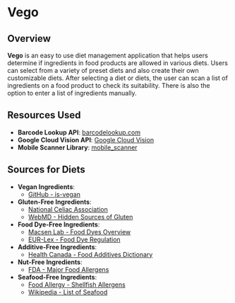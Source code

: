 # Vego

## Overview

**Vego** is an easy to use diet management application that helps users determine if ingredients in food products are allowed in various diets. Users can select from a variety of preset diets and also create their own customizable diets. After selecting a diet or diets, the user can scan a list of ingredients on a food product to check its suitability. There is also the option to enter a list of ingredients manually. 

## Resources Used

- **Barcode Lookup API**: [barcodelookup.com](https://barcodelookup.com)
- **Google Cloud Vision API**: [Google Cloud Vision](https://cloud.google.com/vision)
- **Mobile Scanner Library**: [mobile_scanner](https://github.com/juliansteenbakker/mobile_scanner)

## Sources for Diets

- **Vegan Ingredients**: 
  - [GitHub - is-vegan](https://github.com/hmontazeri/is-vegan)
- **Gluten-Free Ingredients**:
  - [National Celiac Association](https://nationalceliac.org/ingredients-people-question/)
  - [WebMD - Hidden Sources of Gluten](https://www.webmd.com/diet/features/hidden-sources-of-gluten)
- **Food Dye-Free Ingredients**:
  - [Macsen Lab - Food Dyes Overview](https://www.macsenlab.com/blog/food-dyes-an-overview/)
  - [EUR-Lex - Food Dye Regulation](https://eur-lex.europa.eu/legal-content/EN/TXT/?uri=CELEX%3A02008R1333-20240423)
- **Additive-Free Ingredients**:
  - [Health Canada - Food Additives Dictionary](https://www.canada.ca/en/health-canada/services/food-nutrition/food-safety/food-additives/dictionary/permitted-use-canada.html)
- **Nut-Free Ingredients**: 
  - [FDA - Major Food Allergens](https://www.fda.gov/industry/fda-basics-industry/section-201qq-act-defines-term-major-food-allergen-include-tree-nuts-addition-three-examples)
- **Seafood-Free Ingredients**:
  - [Food Allergy - Shellfish Allergens](https://www.foodallergy.org/living-food-allergies/food-allergy-essentials/common-allergens/shellfish#:~:text=There%20are%20two%20groups%20of,squid%2C%20abalone%2C%20snail)
  - [Wikipedia - List of Seafood](https://en.wikipedia.org/wiki/List_of_types_of_seafood)

